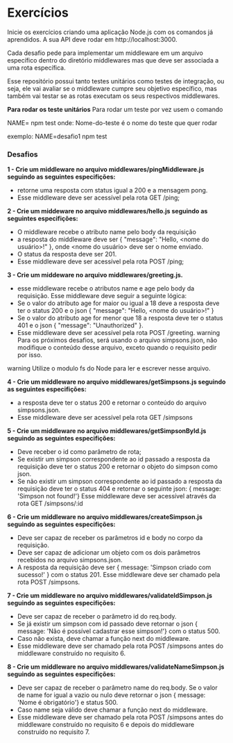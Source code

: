 # Exercícios
Inicie os exercícios criando uma aplicação Node.js com os comandos já aprendidos. A sua API deve rodar em http://localhost:3000.

Cada desafio pede para implementar um middleware em um arquivo específico dentro do diretório middlewares mas que deve ser associada a uma rota específica.

Esse repositório possui tanto testes unitários como testes de integração, ou seja, ele vai avaliar se o middleware cumpre seu objetivo específico, mas também vai testar se as rotas executam os seus respectivos middlewares.

**Para rodar os teste unitários**
Para rodar um teste por vez usem o comando

  NAME=<Nome-do-teste> npm test
onde: Nome-do-teste é o nome do teste que quer rodar

exemplo: NAME=desafio1 npm test

### Desafios
**1 - Crie um middleware no arquivo middlewares/pingMiddleware.js seguindo as seguintes especifições:**
- retorne uma resposta com status igual a 200 e a mensagem pong.
- Esse middleware deve ser acessível pela rota GET /ping;

**2 - Crie um middeware no arquivo middlewares/hello.js seguindo as seguintes especifições:**
- O middleware recebe o atributo name pelo body da requisição
- a resposta do middleware deve ser { "message": "Hello, <nome do usuário>!" }, onde <nome do usuário> deve ser o nome enviado.
- O status da resposta deve ser 201.
- Esse middleware deve ser acessível pela rota POST /ping;

**3 - Crie um middeware no arquivo middlewares/greeting.js.**
- esse middleware recebe o atributos name e age pelo body da requisição. Esse middleware deve seguir a seguinte lógica:
- Se o valor do atributo age for maior ou igual a 18 deve a resposta deve ter o status 200 e o json { "message": "Hello, <nome do usuário>!" }
- Se o valor do atributo age for menor que 18 a resposta deve ter o status 401 e o json { "message": "Unauthorized" }.
- Esse middleware deve ser acessível pela rota POST /greeting.
warning Para os próximos desafios, será usando o arquivo simpsons.json, não modifique o conteúdo desse arquivo, exceto quando o requisito pedir por isso.

warning Utilize o modulo fs do Node para ler e escrever nesse arquivo.

**4 - Crie um middleware no arquivo middlewares/getSimpsons.js seguindo as seguintes especifições:**
- a resposta deve ter o status 200 e retornar o conteúdo do arquivo simpsons.json.
- Esse middleware deve ser acessível pela rota GET /simpsons

**5 - Crie um middleware no arquivo middlewares/getSimpsonById.js seguindo as seguintes especifições:**
- Deve receber o id como parâmetro de rota;
- Se existir um simpson correspondente ao id passado a resposta da requisição deve ter o status 200 e retornar o objeto do simpson como json.
- Se não existir um simpson correspondente ao id passado a resposta da requisição deve ter o status 404 e retornar o seguinte json: { message: 'Simpson not found!'}
Esse middleware deve ser acessível através da rota GET /simpsons/:id

**6 - Crie um middleware no arquivo middlewares/createSimpson.js seguindo as seguintes especifições:**
- Deve ser capaz de receber os parâmetros id e body no corpo da requisição.
- Deve ser capaz de adicionar um objeto com os dois parâmetros recebidos no arquivo simpsons.json.
- A resposta da requisição deve ser { message: 'Simpson criado com sucesso!' } com o status 201.
Esse middleware deve ser chamado pela rota POST /simpsons.

**7 - Crie um middleware no arquivo middlewares/validateIdSimpson.js seguindo as seguintes especifições:**
- Deve ser capaz de receber o parâmetro id do req.body.
- Se já existir um simpson com id passado deve retornar o json { message: 'Não é possível cadastrar esse simpson!'} com o status 500.
- Caso não exista, deve chamar a função next do middleware.
- Esse middleware deve ser chamado pela rota POST /simpsons antes do middleware construído no requisito 6.

**8 - Crie um middleware no arquivo middlewares/validateNameSimpson.js seguindo as seguintes especifições:**
- Deve ser capaz de receber o parâmetro name do req.body.
Se o valor de name for igual a vazio ou nulo deve retornar o json { message: 'Nome é obrigatório'} e status 500.
- Caso name seja válido deve chamar a função next do middleware.
- Esse middleware deve ser chamado pela rota POST /simpsons antes do middleware construído no requisito 6 e depois do middleware construído no requisito 7.